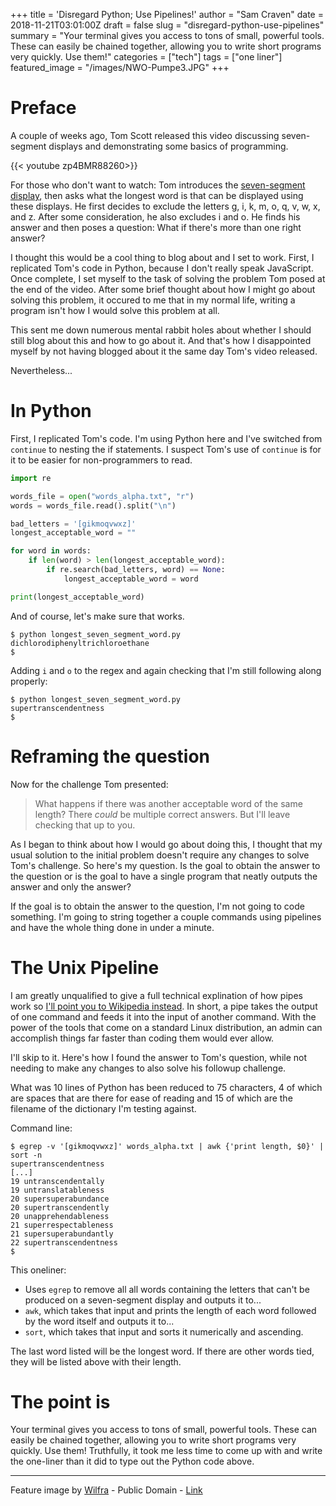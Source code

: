+++
title = 'Disregard Python; Use Pipelines!'
author = "Sam Craven"
date = 2018-11-21T03:01:00Z
draft = false
slug = "disregard-python-use-pipelines"
summary = "Your terminal gives you access to tons of small, powerful tools. These can easily be chained together, allowing you to write short programs very quickly. Use them!"
categories = ["tech"]
tags = ["one liner"]
featured_image = "/images/NWO-Pumpe3.JPG"
+++

# Preface

A couple of weeks ago, Tom Scott released this video discussing seven-segment displays and demonstrating some basics of programming.

{{< youtube zp4BMR88260>}}

For those who don't want to watch: Tom introduces the [seven-segment display](https://en.wikipedia.org/wiki/Seven-segment_display), then asks what the longest word is that can be displayed using these displays. He first decides to exclude the letters g, i, k, m, o, q, v, w, x, and z. After some consideration, he also excludes i and o. He finds his answer and then poses a question: What if there's more than one right answer?

I thought this would be a cool thing to blog about and I set to work. First, I replicated Tom's code in Python, because I don't really speak JavaScript. Once complete, I set myself to the task of solving the problem Tom posed at the end of the video. After some brief thought about how I might go about solving this problem, it occured to me that in my normal life, writing a program isn't how I would solve this problem at all.

This sent me down numerous mental rabbit holes about whether I should still blog about this and how to go about it. And that's how I disappointed myself by not having blogged about it the same day Tom's video released.

Nevertheless...

# In Python

First, I replicated  Tom's code. I'm using Python here and I've switched from `continue` to nesting the if statements. I suspect Tom's use of `continue` is for it to be easier for non-programmers to read.

```Python
import re

words_file = open("words_alpha.txt", "r")
words = words_file.read().split("\n")

bad_letters = '[gikmoqvwxz]'
longest_acceptable_word = ""

for word in words:
	if len(word) > len(longest_acceptable_word):
		if re.search(bad_letters, word) == None:
			longest_acceptable_word = word

print(longest_acceptable_word)
```

And of course, let's make sure that works.

```
$ python longest_seven_segment_word.py
dichlorodiphenyltrichloroethane
$
```

Adding `i` and `o` to the regex and again checking that I'm still following along properly:

```
$ python longest_seven_segment_word.py
supertranscendentness
$
```

# Reframing the question

Now for the challenge Tom presented:

>What happens if there was another acceptable word of the same length? There _could_ be multiple correct answers. But I'll leave checking that up to you.

As I began to think about how I would go about doing this, I thought that my usual solution to the initial problem doesn't require any changes to solve Tom's challenge. So here's my question. Is the goal to obtain the answer to the question or is the goal to have a single program that neatly outputs the answer and only the answer?

If the goal is to obtain the answer to the question, I'm not going to code something. I'm going to string together a couple commands using pipelines and have the whole thing done in under a minute.

# The Unix Pipeline
I am greatly unqualified to give a full technical explination of how pipes work so [I'll point you to Wikipedia instead](https://en.wikipedia.org/wiki/Pipeline_\(Unix\)). In short, a pipe takes the output of one command and feeds it into the input of another command. With the power of the tools that come on a standard Linux distribution, an admin can accomplish things far faster than coding them would ever allow.

I'll skip to it. Here's how I found the answer to Tom's question, while not needing to make any changes to also solve his followup challenge.

What was 10 lines of Python has been reduced to 75 characters, 4 of which are spaces that are there for ease of reading and 15 of which are the filename of the dictionary I'm testing against.

Command line:
```
$ egrep -v '[gikmoqvwxz]' words_alpha.txt | awk {'print length, $0}' | sort -n
supertranscendentness
[...]
19 untranscendentally
19 untranslatableness
20 supersuperabundance
20 supertranscendently
20 unapprehendableness
21 superrespectableness
21 supersuperabundantly
22 supertranscendentness
$
```

This oneliner:

* Uses `egrep` to remove all all words containing the letters that can't be produced on a seven-segment display and outputs it to...
* `awk`, which takes that input and prints the length of each word followed by the word itself and outputs it to...
* `sort`, which takes that input and sorts it numerically and ascending.

The last word listed will be the longest word. If there are other words tied, they will be listed above with their length.

# The point is

Your terminal gives you access to tons of small, powerful tools. These can easily be chained together, allowing you to write short programs very quickly. Use them! Truthfully, it took me less time to come up with and write the one-liner than it did to type out the Python code above.

---

Feature image by [Wilfra](https://commons.wikimedia.org/wiki/User:Wilfra) - Public Domain - [Link](https://commons.wikimedia.org/wiki/Pipeline_transport#/media/File:NWO-Pumpe3.JPG)


